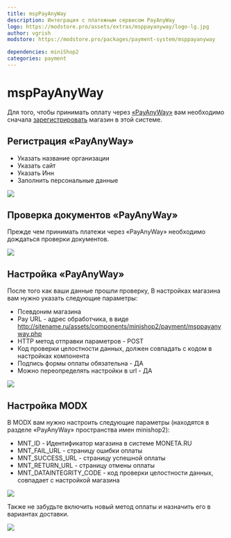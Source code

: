```yaml
---
title: mspPayAnyWay
description: Интеграция с платежным сервисом PayAnyWay
logo: https://modstore.pro/assets/extras/msppayanyway/logo-lg.jpg
author: vgrish
modstore: https://modstore.pro/packages/payment-system/msppayanyway

dependencies: miniShop2
categories: payment
---
```


# mspPayAnyWay

Для того, чтобы принимать оплату через [«PayAnyWay»][1] вам необходимо сначала [зарегистрировать][2] магазин в этой системе.

## Регистрация «PayAnyWay»

- Указать название организации
- Указать сайт
- Указать Инн
- Заполнить персональные данные

[![](https://file.modx.pro/files/c/8/1/c81185ad9ef991d8289befd1ef20d5bds.jpg)](https://file.modx.pro/files/c/8/1/c81185ad9ef991d8289befd1ef20d5bd.png)

## Проверка документов «PayAnyWay»

Прежде чем принимать платежи через «PayAnyWay» необходимо дождаться проверки документов.

[![](https://file.modx.pro/files/3/e/4/3e4069ad047ae816f5a94f5ec684673as.jpg)](https://file.modx.pro/files/3/e/4/3e4069ad047ae816f5a94f5ec684673a.png)

## Настройка «PayAnyWay»

После того как ваши данные прошли проверку,
В настройках магазина вам нужно указать следующие параметры:

- Псевдоним магазина
- Pay URL - адрес обработчика, в виде <http://sitename.ru/assets/components/minishop2/payment/msppayanyway.php>
- HTTP метод отправки параметров - POST
- Код проверки целостности данных, должен совпадать с кодом в настройках компонента
- Подпись формы оплаты обязательна - ДА
- Можно переопределять настройки в url - ДА

[![](https://file.modx.pro/files/9/1/b/91b5172962968e93527b54835ae38a08s.jpg)](https://file.modx.pro/files/9/1/b/91b5172962968e93527b54835ae38a08.png)

## Настройка MODX

В MODX вам нужно настроить следующие параметры (находятся в разделе «PayAnyWay» пространства имен minishop2):

- MNT_ID - Идентификатор магазина в системе MONETA.RU
- MNT_FAIL_URL - страницу ошибки оплаты
- MNT_SUCCESS_URL - страницу успешной оплаты
- MNT_RETURN_URL - страницу отмены оплаты
- MNT_DATAINTEGRITY_CODE  - код проверки целостности данных, совпадает с настройкой магазина

[![](https://file.modx.pro/files/f/e/e/fee4bc7b66cee4f447d61918fc5ef59as.jpg)](https://file.modx.pro/files/f/e/e/fee4bc7b66cee4f447d61918fc5ef59a.png)

Также не забудьте включить новый метод оплаты и назначить его в вариантах доставки.

[![](https://file.modx.pro/files/4/a/d/4ad42314fde2d20a682fec4cc1037357s.jpg)](https://file.modx.pro/files/4/a/d/4ad42314fde2d20a682fec4cc1037357.png)

[1]: https://payanyway.ru/info/w/ru/public/welcome.htm "Оплачивать услуги с «PayAnyWay» просто и удобно."
[2]: https://payanyway.ru/partnerRegistration.htm "Регистрация магазина в системе «PayAnyWay»"
